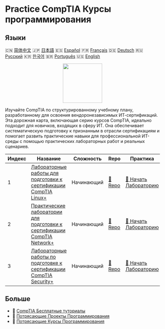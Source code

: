 # Practice CompTIA Курсы программирования

## Языки

🇨🇳 [简体中文](README_zh.md) 🇯🇵 [日本語](README_ja.md) 🇪🇸 [Español](README_es.md) 🇫🇷 [Français](README_fr.md) 🇩🇪 [Deutsch](README_de.md) 🇷🇺 [Русский](README_ru.md) 🇰🇷 [한국어](README_ko.md) 🇧🇷 [Português](README_pt.md) 🇺🇸 [English](README.md) 

<div align="center">
<img width="128px" src="https://file.labex.io/path/ZbzxjVKrvgFc.png">
</div>

Изучайте CompTIA по структурированному учебному плану, разработанному для освоения вендоронезависимых ИТ-сертификаций. Эта дорожная карта, включающая серию курсов CompTIA, идеально подходит для новичков, входящих в сферу ИТ. Она обеспечивает систематическую подготовку к признанным в отрасли сертификациям и помогает развить практические навыки для профессиональной ИТ-среды с помощью практических лабораторных работ и реальных сценариев.

|   Индекс | Название                                                                                                                                  | Сложность   | Repo                                                                         | Практика                                                                                 |
|----------|-------------------------------------------------------------------------------------------------------------------------------------------|-------------|------------------------------------------------------------------------------|------------------------------------------------------------------------------------------|
|        1 | [Лабораторные работы для подготовки к сертификации CompTIA Linux+](https://labex.io/ru/courses/comptia-linux-plus-training-labs)          | Начинающий  | [🔗 Repo](https://github.com/labex-labs/comptia-linux-plus-training-labs)    | [🚀 Начать Лабораторию](https://labex.io/ru/courses/comptia-linux-plus-training-labs)    |
|        2 | [Практические лаборатории для подготовки к сертификации CompTIA Network+](https://labex.io/ru/courses/comptia-network-plus-training-labs) | Начинающий  | [🔗 Repo](https://github.com/labex-labs/comptia-network-plus-training-labs)  | [🚀 Начать Лабораторию](https://labex.io/ru/courses/comptia-network-plus-training-labs)  |
|        3 | [Лабораторные работы по подготовке к сертификации CompTIA Security+](https://labex.io/ru/courses/comptia-security-plus-training-labs)     | Начинающий  | [🔗 Repo](https://github.com/labex-labs/comptia-security-plus-training-labs) | [🚀 Начать Лабораторию](https://labex.io/ru/courses/comptia-security-plus-training-labs) |

## Больше

- 🔗 [CompTIA Бесплатные туториалы](https://github.com/labex-labs/comptia-free-tutorials)
- 🔗 [Потрясающие Проекты Программирования](https://github.com/labex-labs/awesome-programming-projects)
- 🔗 [Потрясающие Курсы Программирования](https://github.com/labex-labs/awesome-programming-courses)

